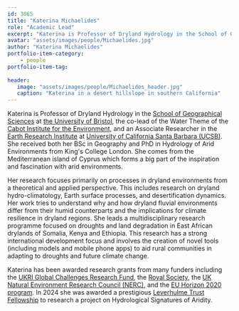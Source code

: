 ```yaml
---
id: 3065
title: "Katerina Michaelides"
role: "Academic Lead"
excerpt: "Katerina is Professor of Dryland Hydrology in the School of Geographical Sciences at the University of Bristol, co-lead of the Water Theme of the Cabot Institute for the Environment, and an Associate Researcher in the Earth Research Institute at the University of California Santa Barbara (UCSB)."
avatar: "assets/images/people/Michaelides.jpg"
author: "Katerina Michaelides"
portfolio-item-category:
    - people
portfolio-item-tag:
    
header:
   image: "assets/images/people/Michaelides_header.jpg"
   caption: "Katerina in a desert hillslope in southern California"
---
```


Katerina is Professor of Dryland Hydrology in the [School of Geographical Sciences](https://www.bristol.ac.uk/geography/) at [the University of Bristol](https://www.bristol.ac.uk), the co-lead of the Water Theme of the [Cabot Institute for the Environment](http://www.bristol.ac.uk/cabot/what-we-do/water/), and an Associate Researcher in the [Earth Research Institute](https://www.eri.ucsb.edu/) at [University of California Santa Barbara (UCSB)](https://www.ucsb.edu/). She received both her BSc in Geography and PhD in Hydrology of Arid Environments from King's College London. She comes from the Mediterranean island of Cyprus which forms a big part of the inspiration and fascination with arid environments.

Her research focuses primarily on processes in dryland environments from a theoretical and applied perspective. This includes research on dryland hydro-climatology, Earth surface processes, and desertification dynamics. Her work tries to understand why and how dryland fluvial environments differ from their humid counterparts and the implications for climate resilience in dryland regions. She leads a multidisciplinary research programme focused on droughts and land degradation in East African drylands of Somalia, Kenya and Ethiopia. This research has a strong international development focus and involves the creation of novel tools (including models and mobile phone apps) to aid rural communities in adapting to droughts and future climate change. 

Katerina has been awarded research grants from many funders including the [UKRI Global Challenges Research Fund](https://www.ukri.org/research/global-challenges-research-fund/), the [Royal Society](https://royalsociety.org/), the [UK Natural Environment Research Council (NERC)](https://nerc.ukri.org/), and the [EU Horizon 2020 program](https://ec.europa.eu/programmes/horizon2020/en). In 2024 she was awarded a prestigious [Leverhulme Trust Fellowship](https://www.leverhulme.ac.uk/research-fellowships/hydrological-signatures-aridity) to research a project on Hydrological Signatures of Aridity.  
